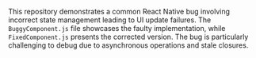 This repository demonstrates a common React Native bug involving incorrect state management leading to UI update failures. The `BuggyComponent.js` file showcases the faulty implementation, while `FixedComponent.js` presents the corrected version. The bug is particularly challenging to debug due to asynchronous operations and stale closures.